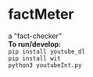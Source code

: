 # factMeter
a "fact-checker" <br/>
**To run/develop:** <br/>
`pip install youtube_dl` <br/>
`pip install wit` <br/> 
`python3 youtubeInt.py` <br/>
